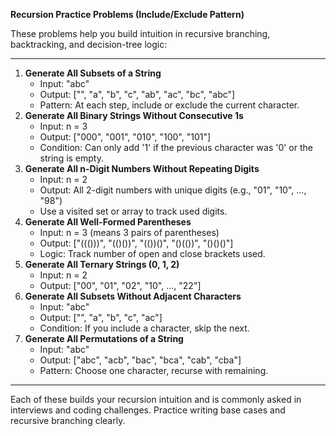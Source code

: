**Recursion Practice Problems (Include/Exclude Pattern)**

These problems help you build intuition in recursive branching, backtracking, and decision-tree logic:


---


1. **Generate All Subsets of a String**
   * Input: "abc"
   * Output: \["", "a", "b", "c", "ab", "ac", "bc", "abc"\]
   * Pattern: At each step, include or exclude the current character.
2. **Generate All Binary Strings Without Consecutive 1s**
   * Input: n = 3
   * Output: \["000", "001", "010", "100", "101"\]
   * Condition: Can only add '1' if the previous character was '0' or the string is empty.
3. **Generate All n-Digit Numbers Without Repeating Digits**
   * Input: n = 2
   * Output: All 2-digit numbers with unique digits (e.g., "01", "10", ..., "98")
   * Use a visited set or array to track used digits.
4. **Generate All Well-Formed Parentheses**
   * Input: n = 3 (means 3 pairs of parentheses)
   * Output: \["((()))", "(()())", "(())()", "()(())", "()()()"\]
   * Logic: Track number of open and close brackets used.
5. **Generate All Ternary Strings (0, 1, 2)**
   * Input: n = 2
   * Output: \["00", "01", "02", "10", ..., "22"\]
6. **Generate All Subsets Without Adjacent Characters**
   * Input: "abc"
   * Output: \["", "a", "b", "c", "ac"\]
   * Condition: If you include a character, skip the next.
7. **Generate All Permutations of a String**
   * Input: "abc"
   * Output: \["abc", "acb", "bac", "bca", "cab", "cba"\]
   * Pattern: Choose one character, recurse with remaining.


---

Each of these builds your recursion intuition and is commonly asked in interviews and coding challenges. Practice writing base cases and recursive branching clearly.